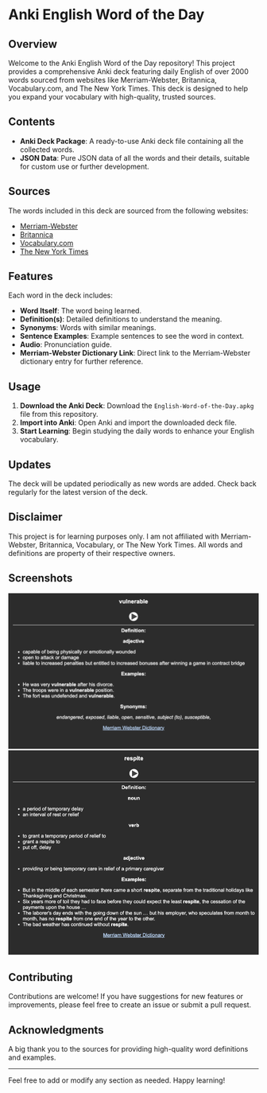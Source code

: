 # Anki English Word of the Day

## Overview

Welcome to the Anki English Word of the Day repository! This project provides a comprehensive Anki deck featuring daily English of over 2000 words sourced from websites like Merriam-Webster, Britannica, Vocabulary.com, and The New York Times. This deck is designed to help you expand your vocabulary with high-quality, trusted sources.

## Contents

- **Anki Deck Package**: A ready-to-use Anki deck file containing all the collected words.
- **JSON Data**: Pure JSON data of all the words and their details, suitable for custom use or further development.

## Sources

The words included in this deck are sourced from the following websites:

- [Merriam-Webster](https://www.merriam-webster.com/word-of-the-day/calendar)
- [Britannica](https://www.britannica.com/dictionary/eb/word-of-the-day/archives)
- [Vocabulary.com](https://www.vocabulary.com/word-of-the-day/archive)
- [The New York Times](https://www.nytimes.com/column/learning-word-of-the-day)

## Features

Each word in the deck includes:

- **Word Itself**: The word being learned.
- **Definition(s)**: Detailed definitions to understand the meaning.
- **Synonyms**: Words with similar meanings.
- **Sentence Examples**: Example sentences to see the word in context.
- **Audio**: Pronunciation guide.
- **Merriam-Webster Dictionary Link**: Direct link to the Merriam-Webster dictionary entry for further reference.

## Usage

1. **Download the Anki Deck**: Download the `English-Word-of-the-Day.apkg` file from this repository.
2. **Import into Anki**: Open Anki and import the downloaded deck file.
3. **Start Learning**: Begin studying the daily words to enhance your English vocabulary.

## Updates

The deck will be updated periodically as new words are added. Check back regularly for the latest version of the deck.

## Disclaimer

This project is for learning purposes only. I am not affiliated with Merriam-Webster, Britannica, Vocabulary, or The New York Times. All words and definitions are property of their respective owners.

## Screenshots

![Example 1](/screenshots/screenshot_1.png)
![Example 2](/screenshots/screenshot_2.png)

## Contributing

Contributions are welcome! If you have suggestions for new features or improvements, please feel free to create an issue or submit a pull request.

## Acknowledgments

A big thank you to the sources for providing high-quality word definitions and examples.

---

Feel free to add or modify any section as needed. Happy learning!
